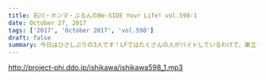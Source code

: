 ```yaml
---
title: 石川・ホンマ・ぶるんのBe-SIDE Your Life! vol.598-1
date: October 27, 2017
tags: ['2017', 'October 2017', 'vol.598']
draft: false
summary: 今日はひさしぶりの3人です！LFではたくさんの人がバイトしているわけで、巣立った人ともその後出会うこともあるんですよね。そして石川さん、誕生日おえでとうございます！MIURA
---
```


http://project-phi.ddo.jp/ishikawa/ishikawa598_1.mp3
